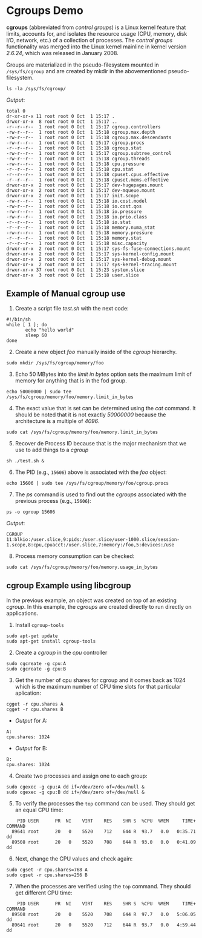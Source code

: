 # Cgroups Demo

**cgroups** (abbreviated from *control groups*) is a Linux kernel feature that limits, accounts for, and isolates the resource usage (CPU, memory, disk I/O, network, etc.) of a collection of processes. The *control groups* functionality was merged into the Linux kernel mainline in kernel version *2.6.24*, which was released in January 2008.

Groups are materialized in the pseudo-filesystem mounted in `/sys/fs/cgroup` and are created by mkdir in the abovementioned pseudo-filesystem.

```console
ls -la /sys/fs/cgroup/
```

*Output*:

```console
total 0
dr-xr-xr-x 11 root root 0 Oct  1 15:17 .
drwxr-xr-x  8 root root 0 Oct  1 15:17 ..
-r--r--r--  1 root root 0 Oct  1 15:17 cgroup.controllers
-rw-r--r--  1 root root 0 Oct  1 15:18 cgroup.max.depth
-rw-r--r--  1 root root 0 Oct  1 15:18 cgroup.max.descendants
-rw-r--r--  1 root root 0 Oct  1 15:17 cgroup.procs
-r--r--r--  1 root root 0 Oct  1 15:18 cgroup.stat
-rw-r--r--  1 root root 0 Oct  1 15:17 cgroup.subtree_control
-rw-r--r--  1 root root 0 Oct  1 15:18 cgroup.threads
-rw-r--r--  1 root root 0 Oct  1 15:18 cpu.pressure
-r--r--r--  1 root root 0 Oct  1 15:18 cpu.stat
-r--r--r--  1 root root 0 Oct  1 15:18 cpuset.cpus.effective
-r--r--r--  1 root root 0 Oct  1 15:18 cpuset.mems.effective
drwxr-xr-x  2 root root 0 Oct  1 15:17 dev-hugepages.mount
drwxr-xr-x  2 root root 0 Oct  1 15:17 dev-mqueue.mount
drwxr-xr-x  2 root root 0 Oct  1 15:17 init.scope
-rw-r--r--  1 root root 0 Oct  1 15:18 io.cost.model
-rw-r--r--  1 root root 0 Oct  1 15:18 io.cost.qos
-rw-r--r--  1 root root 0 Oct  1 15:18 io.pressure
-rw-r--r--  1 root root 0 Oct  1 15:18 io.prio.class
-r--r--r--  1 root root 0 Oct  1 15:18 io.stat
-r--r--r--  1 root root 0 Oct  1 15:18 memory.numa_stat
-rw-r--r--  1 root root 0 Oct  1 15:18 memory.pressure
-r--r--r--  1 root root 0 Oct  1 15:18 memory.stat
-r--r--r--  1 root root 0 Oct  1 15:18 misc.capacity
drwxr-xr-x  2 root root 0 Oct  1 15:17 sys-fs-fuse-connections.mount
drwxr-xr-x  2 root root 0 Oct  1 15:17 sys-kernel-config.mount
drwxr-xr-x  2 root root 0 Oct  1 15:17 sys-kernel-debug.mount
drwxr-xr-x  2 root root 0 Oct  1 15:17 sys-kernel-tracing.mount
drwxr-xr-x 37 root root 0 Oct  1 15:23 system.slice
drwxr-xr-x  3 root root 0 Oct  1 15:18 user.slice
```

## Example of Manual cgroup use

1. Create a script file *test.sh* with the next code:

```console
#!/bin/sh
while [ 1 ]; do
       echo "hello world"
       sleep 60
done
```

2. Create a new object *foo* manually inside of the *cgroup* hierarchy.

```console
sudo mkdir /sys/fs/cgroup/memory/foo
```

3. Echo 50 MBytes into the *limit in bytes* option sets the maximum limit of memory for anything that is in the fod group.

```console
echo 50000000 | sudo tee /sys/fs/cgroup/memory/foo/memory.limit_in_bytes 
```

4. The exact value that is set can be determined using the *cat* command. It should be noted that it is not exactly *50000000* because the architecture is a multiple of *4096*.

```console
sudo cat /sys/fs/cgroup/memory/foo/memory.limit_in_bytes 
```

5. Recover de Process ID because that is the major mechanism that we use to add things to a *cgroup*

```console
sh ./test.sh &
```

6. The PID (e.g., `15606`) above is associated with the *foo* object:

```console
echo 15606 | sudo tee /sys/fs/cgroup/memory/foo/cgroup.procs 
```

7. The *ps* command is used to find out the *cgroups* associated with the previous process (e.g., `15606`):

```console
ps -o cgroup 15606
```

*Output*:

```console
CGROUP
11:blkio:/user.slice,9:pids:/user.slice/user-1000.slice/session-1.scope,8:cpu,cpuacct:/user.slice,7:memory:/foo,5:devices:/use
```

8. Process memory consumption can be checked:

```console
sudo cat /sys/fs/cgroup/memory/foo/memory.usage_in_bytes
```

## cgroup Example using libcgroup

In the previous example, an object was created on top of an existing *cgroup*. In this example, the *cgroups* are created directly to run directly on applications.

1. Install `cgroup-tools`

```console
sudo apt-get update 
sudo apt-get install cgroup-tools
```

2. Create a *cgroup* in the *cpu* controller

```console
sudo cgcreate -g cpu:A
sudo cgcreate -g cpu:B
```

3. Get the number of cpu shares for cgroup and it comes back as 1024 which is the maximum number of CPU time slots for that particular aplication:

```console
cgget -r cpu.shares A
cgget -r cpu.shares B
```

- *Output* for A:

```console
A:
cpu.shares: 1024
```

- *Output* for B:

```console
B:
cpu.shares: 1024
```

4. Create two processes and assign one to each group:

```console
sudo cgexec -g cpu:A dd if=/dev/zero of=/dev/null &
sudo cgexec -g cpu:B dd if=/dev/zero of=/dev/null &
```

5. To verify the processes the `top` command can be used. They should get an equal CPU time:
```console
    PID USER      PR  NI    VIRT    RES    SHR S  %CPU  %MEM     TIME+ COMMAND                                                            
  89641 root      20   0    5520    712    644 R  93.7   0.0   0:35.71 dd                                                                 
  89508 root      20   0    5520    708    644 R  93.0   0.0   0:41.09 dd   
```

6. Next, change the CPU values and check again:

```console
sudo cgset -r cpu.shares=768 A
sudo cgset -r cpu.shares=256 B
```
7. When the processes are verified using the `top` command. They should get different CPU time:

```console
    PID USER      PR  NI    VIRT    RES    SHR S  %CPU  %MEM     TIME+ COMMAND                                                            
  89508 root      20   0    5520    708    644 R  97.7   0.0   5:06.05 dd                                                                 
  89641 root      20   0    5520    712    644 R  93.7   0.0   4:59.44 dd 
```
